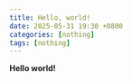 ```yaml
---
title: Hello, world!
date: 2025-05-31 19:30 +0800
categories: [nothing] 
tags: [nothing]
---
```


**Hello world!**